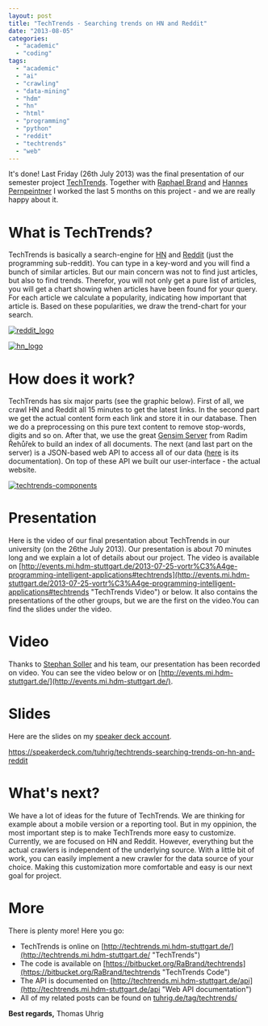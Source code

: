 ```yaml
---
layout: post
title: "TechTrends - Searching trends on HN and Reddit"
date: "2013-08-05"
categories: 
  - "academic"
  - "coding"
tags: 
  - "academic"
  - "ai"
  - "crawling"
  - "data-mining"
  - "hdm"
  - "hn"
  - "html"
  - "programming"
  - "python"
  - "reddit"
  - "techtrends"
  - "web"
---
```


It's done! Last Friday (26th July 2013) was the final presentation of our semester project [TechTrends](http://techtrends.mi.hdm-stuttgart.de/ "TechTrends"). Together with [Raphael Brand](https://github.com/pjuhri "Raphael Brand @ GitHub") and [Hannes Pernpeintner](https://bitbucket.org/hannespernpeintner "Hannes Pernpeintner @ Bitbucket") I worked the last 5 months on this project - and we are really happy about it.

# What is TechTrends?

TechTrends is basically a search-engine for [HN](https://news.ycombinator.com/ "HN") and [Reddit](http://www.reddit.com/r/programming/ "Reddit") (just the programming sub-reddit). You can type in a key-word and you will find a bunch of similar articles. But our main concern was not to find just articles, but also to find trends. Therefor, you will not only get a pure list of articles, you will get a chart showing when articles have been found for your query. For each article we calculate a popularity, indicating how important that article is. Based on these popularities, we draw the trend-chart for your search.

[![reddit_logo](images/reddit_logo.png)](http://www.reddit.com/r/programming/)

[![hn_logo](images/hn_logo.png)](https://news.ycombinator.com/)

# How does it work?

TechTrends has six major parts (see the graphic below). First of all, we crawl HN and Reddit all 15 minutes to get the latest links. In the second part we get the actual content form each link and store it in our database. Then we do a preprocessing on this pure text content to remove stop-words, digits and so on. After that, we use the great [Gensim Server](http://radimrehurek.com/gensim/simserver.html "Gensim Server") from Radim Řehůřek to build an index of all documents. The next (and last part on the server) is a JSON-based web API to access all of our data ([here](http://techtrends.mi.hdm-stuttgart.de/api "Web API documentation") is its documentation). On top of these API we built our user-interface - the actual website.

[![techtrends-components](images/techtrends-components-e1375687667954.png)](http://tuhrig.de/wp-content/uploads/2013/07/techtrends-components.png)

# Presentation

Here is the video of our final presentation about TechTrends in our university (on the 26the July 2013). Our presentation is about 70 minutes long and we explain a lot of details about our project. The video is available on [http://events.mi.hdm-stuttgart.de/2013-07-25-vortr%C3%A4ge-programming-intelligent-applications#techtrends](http://events.mi.hdm-stuttgart.de/2013-07-25-vortr%C3%A4ge-programming-intelligent-applications#techtrends "TechTrends Video") or below. It also contains the presentations of the other groups, but we are the first on the video.You can find the slides under the video.

# Video

Thanks to [Stephan Soller](http://arkanis.de/) and his team, our presentation has been recorded on video. You can see the video below or on [http://events.mi.hdm-stuttgart.de/](http://events.mi.hdm-stuttgart.de/).

  

# Slides

Here are the slides on my [speaker deck account](https://speakerdeck.com/tuhrig "My Speaker deck account").

https://speakerdeck.com/tuhrig/techtrends-searching-trends-on-hn-and-reddit

# What's next?

We have a lot of ideas for the future of TechTrends. We are thinking for example about a mobile version or a reporting tool. But in my oppinion, the most important step is to make TechTrends more easy to customize. Currently, we are focused on HN and Reddit. However, everything but the actual crawlers is independent of the underlying source. With a little bit of work, you can easily implement a new crawler for the data source of your choice. Making this customization more comfortable and easy is our next goal for project.

# More

There is plenty more! Here you go:

- TechTrends is online on [http://techtrends.mi.hdm-stuttgart.de/](http://techtrends.mi.hdm-stuttgart.de/ "TechTrends")
- The code is available on [https://bitbucket.org/RaBrand/techtrends](https://bitbucket.org/RaBrand/techtrends "TechTrends Code")
- The API is documented on [http://techtrends.mi.hdm-stuttgart.de/api](http://techtrends.mi.hdm-stuttgart.de/api "Web API documentation")
- All of my related posts can be found on [tuhrig.de/tag/techtrends/](tag/techtrends/ "Tag TechTrends")

**Best regards,** Thomas Uhrig
